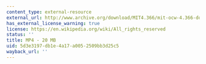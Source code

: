 ```yaml
---
content_type: external-resource
external_url: http://www.archive.org/download/MIT4.366/mit-ocw-4.366-dorta-ventana-220k.mp4
has_external_license_warning: true
license: https://en.wikipedia.org/wiki/All_rights_reserved
status: ''
title: MP4 - 20 MB
uid: 5d3e3197-db1e-4a17-a005-2509bb3d25c5
wayback_url: ''
---
```

